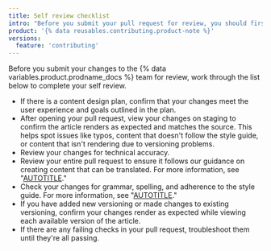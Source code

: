 ```yaml
---
title: Self review checklist
intro: "Before you submit your pull request for review, you should first review it yourself."
product: '{% data reusables.contributing.product-note %}'
versions:
  feature: 'contributing'
---
```


Before you submit your changes to the {% data variables.product.prodname_docs %} team for review, work through the list below to complete your self review.

- If there is a content design plan, confirm that your changes meet the user experience and goals outlined in the plan.
- After opening your pull request, view your changes on staging to confirm the article renders as expected and matches the source. This helps spot issues like typos, content that doesn't follow the style guide, or content that isn't rendering due to versioning problems. 
- Review your changes for technical accuracy.
- Review your entire pull request to ensure it follows our guidance on creating content that can be translated. For more information, see "[AUTOTITLE](/contributing/writing-for-github-docs/writing-content-to-be-translated)."
- Check your changes for grammar, spelling, and adherence to the style guide. For more information, see "[AUTOTITLE](/contributing/writing-for-github-docs/style-guide)."
- If you have added new versioning or made changes to existing versioning, confirm your changes render as expected while viewing each available version of the article. 
- If there are any failing checks in your pull request, troubleshoot them until they're all passing.
